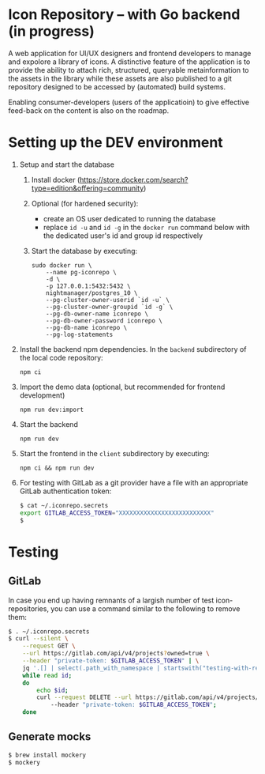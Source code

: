 # Icon Repository – with Go backend (in progress)

A web application for UI/UX designers and frontend developers to manage and expolore a library of icons. A distinctive feature of the application is to provide the ability to attach rich, structured, queryable metainformation to the assets in the library while these assets are also published to a git repository designed to be accessed by (automated) build systems.

Enabling consumer-developers (users of the applicatioin) to give effective feed-back on the content is also on the roadmap.

# Setting up the DEV environment

1. Setup and start the database

    1. Install docker (https://store.docker.com/search?type=edition&offering=community)

    1. Optional (for hardened security):
        - create an OS user dedicated to running the database
        - replace `id -u` and `id -g` in the `docker run` command below with the dedicated user's id and group id respectively

    1. Start the database by executing:
        ```
        sudo docker run \
            --name pg-iconrepo \
            -d \
            -p 127.0.0.1:5432:5432 \
            nightmanager/postgres_10 \
            --pg-cluster-owner-userid `id -u` \
            --pg-cluster-owner-groupid `id -g` \
            --pg-db-owner-name iconrepo \
            --pg-db-owner-password iconrepo \
            --pg-db-name iconrepo \
            --pg-log-statements
        ```
1. Install the backend npm dependencies. In the `backend` subdirectory of the local code repository:

    `npm ci`

1. Import the demo data (optional, but recommended for frontend development)

   `npm run dev:import`

1. Start the backend

    `npm run dev`

1. Start the frontend in the `client` subdirectory by executing:

    `npm ci && npm run dev`

2. For testing with GitLab as a git provider have a file with an appropriate GitLab authentication token:

   ```bash
   $ cat ~/.iconrepo.secrets 
   export GITLAB_ACCESS_TOKEN="XXXXXXXXXXXXXXXXXXXXXXXXXX"
   $ 
   ```
# Testing

## GitLab

In case you end up having remnants of a largish number of test icon-repositories, you can use a command similar to the following to remove them:

```bash
$ . ~/.iconrepo.secrets 
$ curl --silent \
    --request GET \
    --url https://gitlab.com/api/v4/projects?owned=true \
    --header "private-token: $GITLAB_ACCESS_TOKEN" | \
    jq '.[] | select(.path_with_namespace | startswith("testing-with-repositories/icon-repo-gitrepo-test")) | .id' | \
    while read id;
    do
        echo $id;
        curl --request DELETE --url https://gitlab.com/api/v4/projects/$id
            --header "private-token: $GITLAB_ACCESS_TOKEN";
    done
```

## Generate mocks

```bash
$ brew install mockery
$ mockery
```
